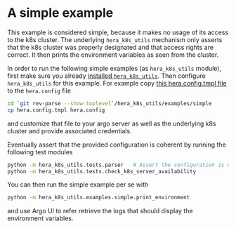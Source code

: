 # A simple example<!-- omit from toc -->

This example is considered simple, because it makes no usage of its access to the k8s cluster.
The underlying `hera_k8s_utils` mechanism only asserts that the k8s cluster was properly designated and that access rights are correct.
It then prints the environment variables as seen from the cluster.

In order to run the following simple examples (as `hera_k8s_utils` module), first make sure you already [installed `hera_k8s_utils`](../README.md/##hera_utils-package-installation).
Then configure `hera_k8s_utils` for this example.
For example copy [this hera.config.tmpl file](./hera.config.tmpl) to the `hera.config` file

```bash
cd `git rev-parse --show-toplevel`/hera_k8s_utils/examples/simple
cp hera.config.tmpl hera.config
```

and customize that file to your argo server as well as the underlying k8s cluster and provide associated credentials.

Eventually assert that the provided configuration is coherent by running the following test modules

```bash
python -m hera_k8s_utils.tests.parser   # Assert the configuration is complete
python -m hera_k8s_utils.tests.check_k8s_server_availability
```

You can then run the simple example per se with

```bash
python -m hera_k8s_utils.examples.simple.print_environment
```

and use Argo UI to refer retrieve the logs that should display the environment variables.
